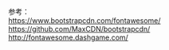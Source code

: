 参考：  
https://www.bootstrapcdn.com/fontawesome/  
https://github.com/MaxCDN/bootstrapcdn/  
http://fontawesome.dashgame.com/  
